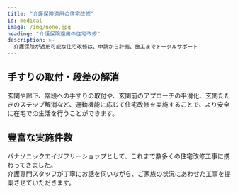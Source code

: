 ```yaml
---
title: "介護保険適用の住宅改修"
id: medical
image: /img/none.jpg
heading: "介護保険適用の住宅改修"
description: >-
  介護保険が適用可能な住宅改修は、申請から計画、施工までトータルサポート
---
```


## 手すりの取付・段差の解消

玄関や廊下、階段への手すりの取付や、玄関前のアプローチの平滑化、玄関たたきのステップ解消など、運動機能に応じて住宅改修を実施することで、より安全に在宅での生活を行うことができます。


## 豊富な実施件数

パナソニックエイジフリーショップとして、これまで数多くの住宅改修工事に携わってきました。  
介護専門スタッフが丁寧にお話を伺いながら、ご家族の状況にあわせた工事を提案させていただきます。
